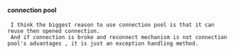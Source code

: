 #### connection pool 
     I think the biggest reason to use connection pool is that it can reuse then opened connection.
     And if connection is broke and reconnect mechanism is not connection pool's advantages , it is just an exception handling method. 


